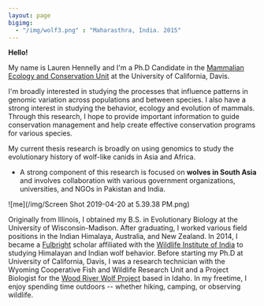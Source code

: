 ```yaml
---
layout: page
bigimg:
  - "/img/wolf3.png" : "Maharasthra, India. 2015"
---
```

**Hello!**

My name is Lauren Hennelly and I'm a Ph.D Candidate in the [Mammalian Ecology and Conservation Unit](https://mecu.ucdavis.edu/) at the University of California, Davis.

I'm broadly interested in studying the processes that influence patterns in genomic variation across populations and between species. I also have a strong interest in studying the behavior, ecology and evolution of mammals. Through this research, I hope to provide important information to guide conservation management and help create effective conservation programs for various species.

My current thesis research is broadly on using genomics to study the evolutionary history of wolf-like canids in Asia and Africa.

- A strong component of this research is focused on **wolves in South Asia** and involves collaboration with various government organizations,  universities, and NGOs in Pakistan and India. 

![me](/img/Screen Shot 2019-04-20 at 5.39.38 PM.png)


Originally from Illinois, I obtained my B.S. in Evolutionary Biology at the University of Wisconsin-Madison. After graduating, I worked various field positions in the Indian Himalaya, Australia, and New Zealand. In 2014, I became a [Fulbright](https://us.fulbrightonline.org/) scholar affiliated with the [Wildlife Institute of India](http://www.wii.gov.in) to studying Himalayan and Indian wolf behavior. Before starting my Ph.D at University of California, Davis, I was a research technician with the Wyoming Cooperative Fish and Wildlife Research Unit and a Project Biologist for the [Wood River Wolf Project](https://www.woodriverwolfproject.org/) based in Idaho. In my freetime, I enjoy spending time outdoors -- whether hiking, camping, or observing wildlife. 

